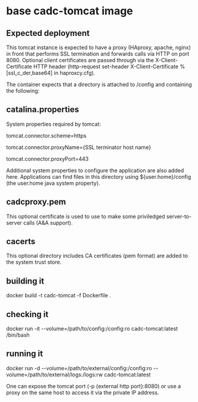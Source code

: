 # base cadc-tomcat image

## Expected deployment
This tomcat instance is expected to have a proxy (HAproxy, apache, nginx) in front that performs
SSL termination and forwards calls via HTTP on port 8080. Optional client certificates are passed through 
via the X-Client-Certificate HTTP header (http-request set-header X-Client-Certificate %[ssl_c_der,base64]
in haproxcy.cfg).

The container expects that a directory is attached to /config and containing the following:

## catalina.properties
System properties required by tomcat:

tomcat.connector.scheme=https

tomcat.connector.proxyName={SSL terminator host name}

tomcat.connector.proxyPort=443

Additional system properties to configure the application are also added here. Applications can find files in this
directory using ${user.home}/config (the user.home java system property).

## cadcproxy.pem 
This optional certificate is used to use to make some priviledged server-to-server calls (A&A support).

## cacerts
This optional directory includes CA certificates (pem format) are added to the system trust store.

## building it
docker build -t cadc-tomcat -f Dockerfile .

## checking it
docker run -it --volume=/path/to/config:/config:ro cadc-tomcat:latest /bin/bash

## running it
docker run -d --volume=/path/to/external/config:/config:ro --volume=/path/to/external/logs:/logs:rw cadc-tomcat:latest

One can expose the tomcat port (-p {external http port}:8080) or use a proxy on the same host to access it via 
the private IP address. 

